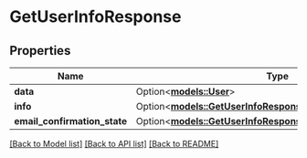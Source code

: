 # GetUserInfoResponse

## Properties

Name | Type | Description | Notes
------------ | ------------- | ------------- | -------------
**data** | Option<[**models::User**](User.md)> |  | [optional]
**info** | Option<[**models::GetUserInfoResponseInfo**](GetUserInfoResponse_info.md)> |  | [optional]
**email_confirmation_state** | Option<[**models::GetUserInfoResponseEmailConfirmationState**](GetUserInfoResponse_email_confirmation_state.md)> |  | [optional]

[[Back to Model list]](../README.md#documentation-for-models) [[Back to API list]](../README.md#documentation-for-api-endpoints) [[Back to README]](../README.md)


